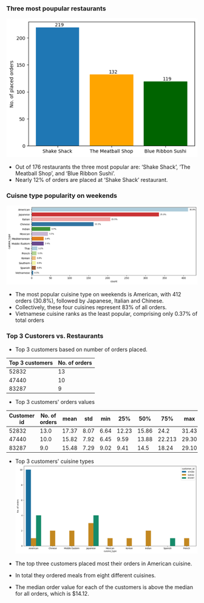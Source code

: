 ### Three most poupular restaurants
![top3](https://github.com/Gr3Fin/DA_projects/blob/main/FoodHub_Order_Analysis/images/top3_rest_popul.png)

-	Out of 176 restaurants the three most popular are: ‘Shake Shack’, ‘The Meatball Shop’, and ‘Blue Ribbon Sushi’.
-	Nearly 12% of orders are placed at ‘Shake Shack’ restaurant.

### Cuisne type popularity on weekends
![popularity](https://github.com/Gr3Fin/DA_projects/blob/main/FoodHub_Order_Analysis/images/cuisine_pop_percent.png)

- The most popular cuisine type on weekends is American, with 412 orders (30.8%), followed by Japanese, Italian and Chinese.
-	Collectively, these four cuisines represent 83% of all orders.
-	Vietnamese cuisine ranks as the least popular, comprising only 0.37% of total orders

### Top 3 Custorers vs. Restaurants
- Top 3 customers based on number of orders placed.

|Top 3 customers	|No. of orders|
|--|--|
|52832	|13|
|47440	|10|
|83287	|9|

- Top 3 customers' orders values

|Customer id	|No. of orders	|mean	|std	|min	|25%	|50%	|75%	|max|
|--|--|--|--|--|--|--|--|--|
|52832	|13.0	|17.37	|8.07	|6.64	|12.23	|15.86	|24.2	|31.43|
|47440	|10.0	|15.82	|7.92	|6.45	|9.59	|13.88	|22.213	|29.30|
|83287	|9.0	|15.48	|7.29	|9.02	|9.41	|14.5	|18.24	|29.10|

- Top 3 customers' cuisine types
  ![top3_customers](https://github.com/Gr3Fin/DA_projects/blob/main/FoodHub_Order_Analysis/images/top3cust_vs_cuisine.png)

- The top three customers placed most their orders in American cuisine.
- In total they ordered meals from eight different cuisines.
- The median order value for each of the customers is above the median for all orders, which is $14.12.

